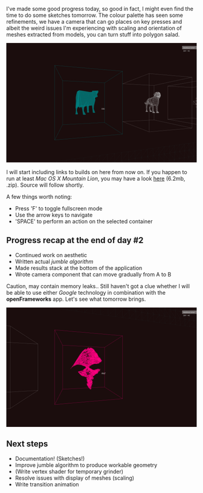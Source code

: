 I've made some good progress today, so good in fact, I might even find the time to do some sketches tomorrow. The colour palette has seen some refinements, we have a camera that can go places on key presses and albeit the weird issues I'm experiencing with scaling and orientation of meshes extracted from models, you can turn stuff into polygon salad.

![Progress Screenshot Day #2](../project_images/day2.png)

I will start including links to builds on here from now on. If you happen to run at least _Mac OS X Mountain Lion_, you may have a look [here](https://www.dropbox.com/s/2jvv9i9i02r04x7/meshwurst_osx.zip) (6.2mb, .zip). Source will follow shortly.

A few things worth noting:

- Press 'F' to toggle fullscreen mode
- Use the arrow keys to navigate
- 'SPACE' to perform an action on the selected container

## Progress recap at the end of day #2

- Continued work on aesthetic 
- Written actual _jumble algorithm_
- Made results stack at the bottom of the application
- Wrote camera component that can move gradually from A to B

Caution, may contain memory leaks.. Still haven't got a clue whether I will be able to use either _Google_ technology in combination with the __openFrameworks__ app. Let's see what tomorrow brings.

![Progress Screenshot Day #2](../project_images/day2_2.png)

## Next steps

- Documentation! (Sketches!)
- Improve jumble algorithm to produce workable geometry
- (Write vertex shader for temporary grinder)
- Resolve issues with display of meshes (scaling)
- Write transition animation